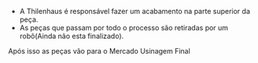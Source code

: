 - A Thilenhaus é responsável fazer um acabamento na parte superior da peça.
- As peças que passam por todo o processo são retiradas por um robô(Ainda não esta finalizado). 





Após isso as peças vão para o Mercado Usinagem Final
